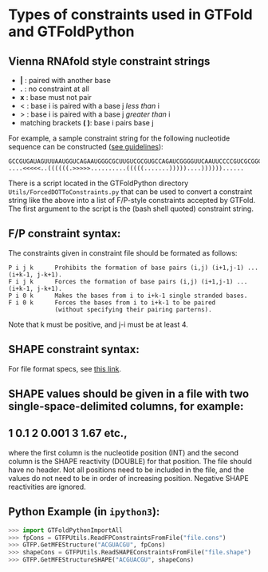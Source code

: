 # Types of constraints used in GTFold and GTFoldPython

## Vienna RNAfold style constraint strings

* **|** : paired with another base
* **.** : no constraint at all
* **x** : base must not pair
* &lt; : base i is paired with a base j *less than* i
* &gt; : base i is paired with a base j *greater than* i
* matching brackets **( )**: base i pairs base j

For example, a sample constraint string for the following nucleotide sequence can be constructed 
([see guidelines](https://www.tbi.univie.ac.at/RNA/tutorial/#verbatim-34)): 
```
GCCGUGAUAGUUUAAUGGUCAGAAUGGGCGCUUGUCGCGUGCCAGAUCGGGGUUCAAUUCCCCGUCGCGGCGCCA
....<<<<<..((((((.>>>>>..........(((((.......)))))....))))))......
```

There is a script located in the GTFoldPython directory ``Utils/ForcedDOTToConstraints.py`` 
that can be used to convert a constraint 
string like the above into a list of F/P-style constraints accepted by GTFold. The first argument to the script is the 
(bash shell quoted) constraint string. 

## F/P constraint syntax:

The constraints given in constraint file should be formated as follows:
```
P i j k      Prohibits the formation of base pairs (i,j) (i+1,j-1) ... (i+k-1, j-k+1).
F i j k      Forces the formation of base pairs (i,j) (i+1,j-1) ... (i+k-1, j-k+1).
P i 0 k      Makes the bases from i to i+k-1 single stranded bases.
F i 0 k      Forces the bases from i to i+k-1 to be paired
             (without specifying their pairing parterns).
```
Note that k must be positive, and j-i must be at least 4.

## SHAPE constraint syntax:

For file format specs, see [this link](http://rna.urmc.rochester.edu/Releases/5.8/manual/Text/File_Formats.html#SHAPE). 

SHAPE values should be given in a file with two single-space-delimited columns,
for example:
--------
1 0.1
2 0.001
3 1.67
etc.,
--------
where the first column is the nucleotide position (INT) and the second column is the
SHAPE reactivity (DOUBLE) for that position. The file should have no header. Not all
positions need to be included in the file, and the values do not need to be in order of
increasing position. Negative SHAPE reactivities are ignored.

## Python Example (in `ipython3`):

```python
>>> import GTFoldPythonImportAll
>>> fpCons = GTFPUtils.ReadFPConstraintsFromFile("file.cons")
>>> GTFP.GetMFEStructure("ACGUACGU", fpCons)
>>> shapeCons = GTFPUtils.ReadSHAPEConstraintsFromFile("file.shape")
>>> GTFP.GetMFEStructureSHAPE("ACGUACGU", shapeCons)
```


